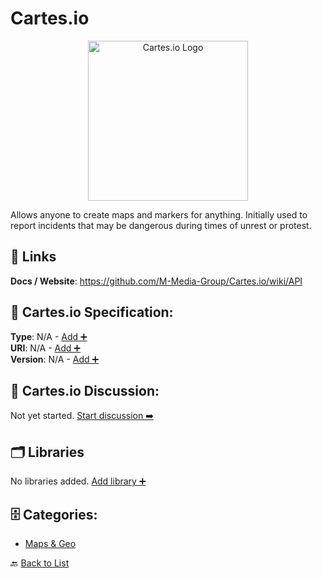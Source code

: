 # Cartes.io
<p align="center">
    <img width="256" src="https://raw.githubusercontent.com/apis-list/apis-list/main/apis/cartes-io/logo_256x256.png" alt="Cartes.io Logo"/>
</p>
Allows anyone to create maps and markers for anything. Initially used to report incidents that may be dangerous during times of unrest or protest.

##  🔗 Links
**Docs / Website**: https://github.com/M-Media-Group/Cartes.io/wiki/API

## 🧬 Cartes.io Specification:
**Type**: N/A - [Add ➕](https://github.com/apis-list/apis-list/edit/main/apis/cartes-io/cartes-io.yaml)  
**URI**: N/A - [Add ➕](https://github.com/apis-list/apis-list/edit/main/apis/cartes-io/cartes-io.yaml)  
**Version**: N/A - [Add ➕](https://github.com/apis-list/apis-list/edit/main/apis/cartes-io/cartes-io.yaml)

## 💬 Cartes.io Discussion:
Not yet started. [Start discussion ➡️](https://github.com/apis-list/apis-list/discussions/new)

## 🗂️ Libraries

No libraries added. [Add library ➕](https://github.com/apis-list/apis-list/edit/main/apis/cartes-io/cartes-io.yaml)    


## 🗄️ Categories:
- [Maps & Geo](https://github.com/apis-list/apis-list#maps--geo-)

🔙  [Back to List](https://github.com/apis-list/apis-list)
